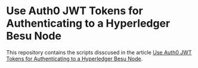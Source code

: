 # Use Auth0 JWT Tokens for Authenticating to a Hyperledger Besu Node
This repository contains the scripts disscused in the article [Use Auth0 JWT Tokens for Authenticating to a Hyperledger Besu Node](https://medium.com/cladular/use-auth0-jwt-tokens-for-authenticating-to-a-hyperledger-besu-node-dae6b9c1ceba).
